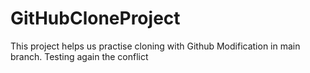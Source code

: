 # GitHubCloneProject
This project helps us practise cloning with Github 
 Modification in main branch.
 Testing again the conflict 